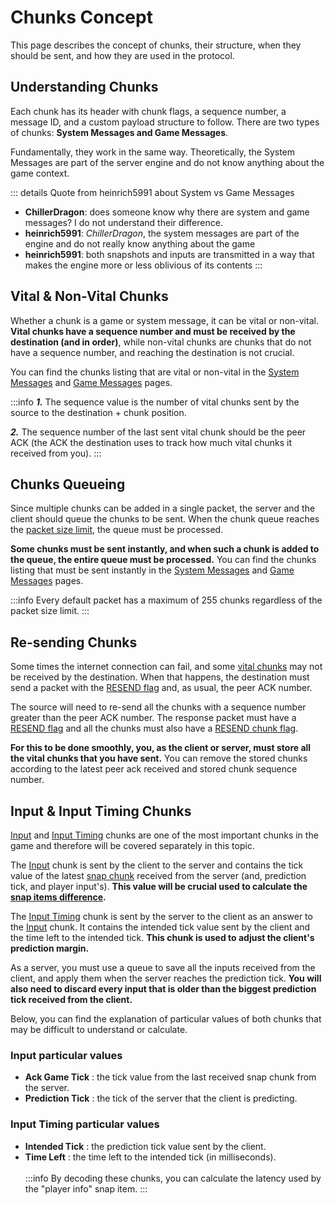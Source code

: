 # Chunks Concept

This page describes the concept of chunks, their structure, when they should be sent, and how they are used in the protocol.

## Understanding Chunks

Each chunk has its header with chunk flags, a sequence number, a message ID, and a custom payload structure to follow. There are two types of chunks: **System Messages and Game Messages**. 

Fundamentally, they work in the same way. Theoretically, the System Messages are part of the server engine and do not know anything about the game context.

::: details Quote from heinrich5991 about System vs Game Messages
- **ChillerDragon**: does someone know why there are system and game messages? I do not understand their difference.
- **heinrich5991**: *ChillerDragon*, the system messages are part of the engine and do not really know anything about the game
- **heinrich5991**: both snapshots and inputs are transmitted in a way that makes the engine more or less oblivious of its contents
:::

## Vital & Non-Vital Chunks

Whether a chunk is a game or system message, it can be vital or non-vital. **Vital chunks have a sequence number and must be received by the destination (and in order)**, while non-vital chunks are chunks that do not have a sequence number, and reaching the destination is not crucial.

You can find the chunks listing that are vital or non-vital in the [System Messages](./../chunks/system-messages.md) and [Game Messages](./../chunks/game-messages.md) pages.

:::info
***1.*** The sequence value is the number of vital chunks sent by the source to the destination + chunk position. 

***2.*** The sequence number of the last sent vital chunk should be the peer ACK (the ACK the destination uses to track how much vital chunks it received from you).
:::

## Chunks Queueing

Since multiple chunks can be added in a single packet, the server and the client should queue the chunks to be sent. When the chunk queue reaches the [packet size limit](./../fundamentals.md#size-limits), the queue must be processed. 

**Some chunks must be sent instantly, and when such a chunk is added to the queue, the entire queue must be processed.** You can find the chunks listing that must be sent instantly in the [System Messages](./../chunks/system-messages.md) and [Game Messages](./../chunks/game-messages.md) pages.

:::info
Every default packet has a maximum of 255 chunks regardless of the packet size limit.
:::

## Re-sending Chunks

Some times the internet connection can fail, and some [vital chunks](#vital-non-vital-chunks) may not be received by the destination. When that happens, the destination must send a packet with the [RESEND flag](./../fundamentals.md#packet-flags) and, as usual, the peer ACK number. 

The source will need to re-send all the chunks with a sequence number greater than the peer ACK number. The response packet must have a [RESEND flag](./../fundamentals.md#packet-flags) and all the chunks must also have a [RESEND chunk flag](./../chunks/chunk-structure.md#chunk-flags).

**For this to be done smoothly, you, as the client or server, must store all the vital chunks that you have sent.** You can remove the stored chunks according to the latest peer ack received and stored chunk sequence number.

## Input & Input Timing Chunks

[Input](./../chunks/system-messages.md#_16-netmsg-input) and [Input Timing](./../chunks/system-messages.md##_9-netmsg-inputtiming) chunks are one of the most important chunks in the game and therefore will be covered separately in this topic. 

The [Input](./../chunks/system-messages.md#_16-netmsg-input) chunk is sent by the client to the server and contains the tick value of the latest [snap chunk](./snaps-concept.md) received from the server (and, prediction tick, and player input's). **This value will be crucial used to calculate the [snap items difference](./snaps-concept.md#snap-payload).**

The [Input Timing](./../chunks/system-messages.md##_9-netmsg-inputtiming) chunk is sent by the server to the client as an answer to the [Input](./../chunks/system-messages.md#_16-netmsg-input) chunk. It contains the intended tick value sent by the client and the time left to the intended tick. **This chunk is used to adjust the client's prediction margin.**

As a server, you must use a queue to save all the inputs received from the client, and apply them when the server reaches the prediction tick. **You will also need to discard every input that is older than the biggest prediction tick received from the client.**

Below, you can find the explanation of particular values of both chunks that may be difficult to understand or calculate.

### Input particular values

- **Ack Game Tick** : the tick value from the last received snap chunk from the server.
- **Prediction Tick** : the tick of the server that the client is predicting.

### Input Timing particular values

- **Intended Tick** : the prediction tick value sent by the client.
- **Time Left** : the time left to the intended tick (in milliseconds).
<br><br>
:::info
By decoding these chunks, you can calculate the latency used by the "player info" snap item.
:::